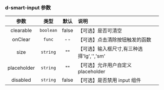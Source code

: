 ### d-smart-input 参数
|  参数   |   类型    | 默认 | 说明                              |
| :-----: | :-------: | :--: | :------------------------------- |
|clearable| `boolean` | false| 【可选】是否可清空                 |
| onClear |  `func`   |  --  | 【可选】点击清除按钮触发的函数      |
|  size   | `string`  |  ""  | 【可选】输入框尺寸,有三种选择'lg','','sm' |
| placeholder |  `string`   |  ""  | 【可选】允许用户自定义placeholder  |
|  disabled   |  `string`   |  false  | 【可选】是否禁用 input 组件  |